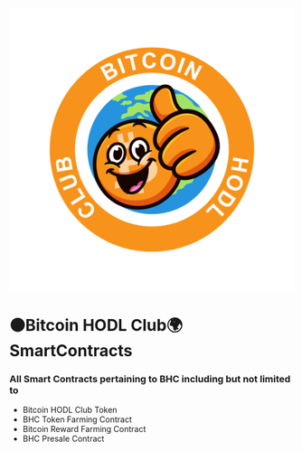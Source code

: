 <p align="center">
 <img align="center" src="brand.png" />
</p>

# 🟠Bitcoin HODL Club🌍 SmartContracts
### All Smart Contracts pertaining to BHC including but not limited to
  - Bitcoin HODL Club Token
  - BHC Token Farming Contract
  - Bitcoin Reward Farming Contract
  - BHC Presale Contract
